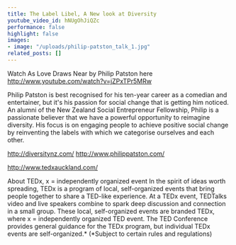 ```yaml
---
title: The Label Libel, A New look at Diversity
youtube_video_id: hNUgOhJiQZc
performance: false
highlight: false
images:
- image: "/uploads/philip-patston_talk_1.jpg"
related_posts: []
---
```


Watch As Love Draws Near by Philip Patston here http://www.youtube.com/watch?v=jZPxTPr5MRw

Philip Patston is best recognised for his ten-year career as a comedian and entertainer, but it's his passion for social change that is getting him noticed. An alumni of the New Zealand Social Entrepreneur Fellowship, Philip is a passionate believer that we have a powerful opportunity to reimagine diversity. His focus is on engaging people to achieve positive social change by reinventing the labels with which we categorise ourselves and each other.

http://diversitynz.com/  http://www.philippatston.com/

http://www.tedxauckland.com/

About TEDx, x = independently organized event
In the spirit of ideas worth spreading, TEDx is a program of local, self-organized events that bring people together to share a TED-like experience. At a TEDx event, TEDTalks video and live speakers combine to spark deep discussion and connection in a small group. These local, self-organized events are branded TEDx, where x = independently organized TED event. The TED Conference provides general guidance for the TEDx program, but individual TEDx events are self-organized.* (*Subject to certain rules and regulations)
